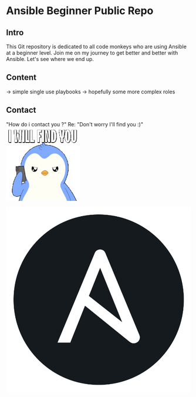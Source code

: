 Ansible Beginner Public Repo
============================

Intro
-----
This Git repository is dedicated to all code monkeys who are using Ansible at a beginner level. 
Join me on my journey to get better and better with Ansible. Let's see where we end up.


Content 
-------
-> simple single use playbooks
-> hopefully some more complex roles


Contact
-------
"How do i contact you ?" Re: "Don't worry I'll find you :)"
![Example GIF](images/i-will-find-you-ill-find-you.gif)

![Example Image](images/ansible.png)
